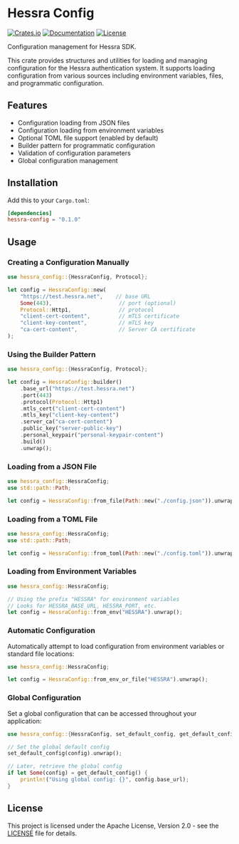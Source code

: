 # Hessra Config

[![Crates.io](https://img.shields.io/crates/v/hessra-config.svg)](https://crates.io/crates/hessra-config)
[![Documentation](https://docs.rs/hessra-config/badge.svg)](https://docs.rs/hessra-config)
[![License](https://img.shields.io/crates/l/hessra-config.svg)](https://github.com/Hessra-Labs/hessra-sdk.rs/blob/main/LICENSE)

Configuration management for Hessra SDK.

This crate provides structures and utilities for loading and managing configuration for the Hessra authentication system. It supports loading configuration from various sources including environment variables, files, and programmatic configuration.

## Features

- Configuration loading from JSON files
- Configuration loading from environment variables
- Optional TOML file support (enabled by default)
- Builder pattern for programmatic configuration
- Validation of configuration parameters
- Global configuration management

## Installation

Add this to your `Cargo.toml`:

```toml
[dependencies]
hessra-config = "0.1.0"
```

## Usage

### Creating a Configuration Manually

```rust
use hessra_config::{HessraConfig, Protocol};

let config = HessraConfig::new(
    "https://test.hessra.net",    // base URL
    Some(443),                     // port (optional)
    Protocol::Http1,               // protocol
    "client-cert-content",         // mTLS certificate
    "client-key-content",          // mTLS key
    "ca-cert-content",             // Server CA certificate
);
```

### Using the Builder Pattern

```rust
use hessra_config::{HessraConfig, Protocol};

let config = HessraConfig::builder()
    .base_url("https://test.hessra.net")
    .port(443)
    .protocol(Protocol::Http1)
    .mtls_cert("client-cert-content")
    .mtls_key("client-key-content")
    .server_ca("ca-cert-content")
    .public_key("server-public-key")
    .personal_keypair("personal-keypair-content")
    .build()
    .unwrap();
```

### Loading from a JSON File

```rust
use hessra_config::HessraConfig;
use std::path::Path;

let config = HessraConfig::from_file(Path::new("./config.json")).unwrap();
```

### Loading from a TOML File

```rust
use hessra_config::HessraConfig;
use std::path::Path;

let config = HessraConfig::from_toml(Path::new("./config.toml")).unwrap();
```

### Loading from Environment Variables

```rust
use hessra_config::HessraConfig;

// Using the prefix "HESSRA" for environment variables
// Looks for HESSRA_BASE_URL, HESSRA_PORT, etc.
let config = HessraConfig::from_env("HESSRA").unwrap();
```

### Automatic Configuration

Automatically attempt to load configuration from environment variables or standard file locations:

```rust
use hessra_config::HessraConfig;

let config = HessraConfig::from_env_or_file("HESSRA").unwrap();
```

### Global Configuration

Set a global configuration that can be accessed throughout your application:

```rust
use hessra_config::{HessraConfig, set_default_config, get_default_config};

// Set the global default config
set_default_config(config).unwrap();

// Later, retrieve the global config
if let Some(config) = get_default_config() {
    println!("Using global config: {}", config.base_url);
}
```

## License

This project is licensed under the Apache License, Version 2.0 - see the [LICENSE](https://github.com/Hessra-Labs/hessra-sdk.rs/blob/main/LICENSE) file for details.
